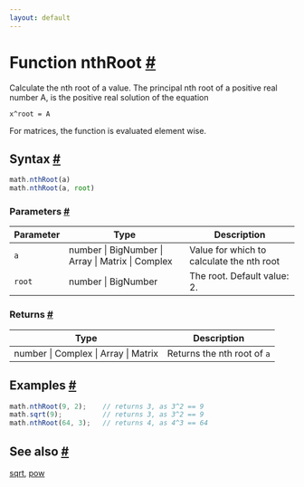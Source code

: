 ```yaml
---
layout: default
---
```


<h1 id="function-nthroot">Function nthRoot <a href="#function-nthroot" title="Permalink">#</a></h1>

Calculate the nth root of a value.
The principal nth root of a positive real number A, is the positive real
solution of the equation

    x^root = A

For matrices, the function is evaluated element wise.


<h2 id="syntax">Syntax <a href="#syntax" title="Permalink">#</a></h2>

```js
math.nthRoot(a)
math.nthRoot(a, root)
```

<h3 id="parameters">Parameters <a href="#parameters" title="Permalink">#</a></h3>

Parameter | Type | Description
--------- | ---- | -----------
`a` | number &#124; BigNumber &#124; Array &#124; Matrix &#124; Complex |  Value for which to calculate the nth root
`root` | number &#124; BigNumber | The root. Default value: 2.

<h3 id="returns">Returns <a href="#returns" title="Permalink">#</a></h3>

Type | Description
---- | -----------
number &#124; Complex &#124; Array &#124; Matrix | Returns the nth root of `a`


<h2 id="examples">Examples <a href="#examples" title="Permalink">#</a></h2>

```js
math.nthRoot(9, 2);    // returns 3, as 3^2 == 9
math.sqrt(9);          // returns 3, as 3^2 == 9
math.nthRoot(64, 3);   // returns 4, as 4^3 == 64
```


<h2 id="see-also">See also <a href="#see-also" title="Permalink">#</a></h2>

[sqrt](sqrt.html),
[pow](pow.html)


<!-- Note: This file is automatically generated from source code comments. Changes made in this file will be overridden. -->
